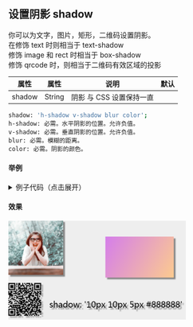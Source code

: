 ## 设置阴影 shadow

你可以为文字，图片，矩形，二维码设置阴影。  
在修饰 text 时则相当于 text-shadow  
修饰 image 和 rect 时相当于 box-shadow  
修饰 qrcode 时，则相当于二维码有效区域的投影

| 属性   | 属性   | 说明                     | 默认 |
| ------ | ------ | ------------------------ | ---- |
| shadow | String | 阴影 与 CSS 设置保持一直 |      |

```bash
shadow: 'h-shadow v-shadow blur color';
h-shadow: 必需。水平阴影的位置。允许负值。
v-shadow: 必需。垂直阴影的位置。允许负值。
blur: 必需。模糊的距离。
color: 必需。阴影的颜色。
```

#### 举例

<details><summary>例子代码（点击展开）</summary><br>

```javascript
return {
    width: '654px',
    height: '1000px',
    background: '#eee',
    views: [
        {
            type: 'image',
            url: 'https://www.sunniejs.cn/static/avatar.png',
            css: {
                width: '200px',
                height: '200px',
                shadow: '10px 10px 5px #888888'
            }
        },
        {
            type: 'rect',
            css: {
                width: '250px',
                height: '150px',
                right: '50px',
                top: '60px',
                shadow: '10px 10px 5px #888888',
                color: 'linear-gradient(120deg, #fccb90 0%, #d57eeb 100%)'
            }
        },
        {
            type: 'qrcode',
            content: 'https://github.com/sunniejs/vue-canvas-poster',
            css: {
                top: '230px',
                width: '120px',
                height: '120px',
                shadow: '10px 10px 5px #888888'
            }
        },
        {
            type: 'text',
            text: "shadow: '10px 10px 5px #888888'",
            css: {
                left: '150px',
                fontSize: '30px',
                shadow: '10px 10px 5px #888888',
                top: '290px'
            }
        }
    ]
}
```

</details>

#### 效果

![iamge](../_images/shadow.png)
